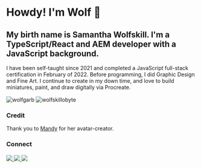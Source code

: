 # Howdy! I'm Wolf 🐺 

## My birth name is Samantha Wolfskill. I'm a TypeScript/React and AEM developer with a JavaScript background. 

I have been self-taught since 2021 and completed a JavaScript full-stack certification in February of 2022. Before programming, I did Graphic Design and Fine Art. I continue to create in my down time, and love to build miniatures, paint, and draw digitally via Procreate.

<img align="center" src="https://github-readme-stats.vercel.app/api?username=wolfskillobyte&show_icons=true&locale=en&theme=dark" alt="wolfgarb" />

<img align="center" src="https://github-readme-stats.vercel.app/api/top-langs?username=wolfskillobyte&show_icons=true&locale=en&layout=compact&theme=dark" alt="wolfskillobyte" />

### Credit
Thank you to [Mandy](https://ummmmandy.tumblr.com/) for her avatar-creator. 

### Connect
####
<a href="mailto:sraewolfskill@gmail.com">
  <img src="https://img.shields.io/badge/Gmail-D14836?style=for-the-badge&logo=gmail&logoColor=white" />
 </a>
<a href="https://www.linkedin.com/in/srwolfskill">
  <img src="https://img.shields.io/badge/LinkedIn-0077B5?style=for-the-badge&logo=linkedin&logoColor=white" />
 </a>
<a href

![](https://dcbadge.vercel.app/api/shield/746823093468790785?compact=true)


